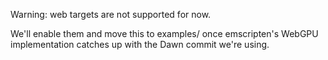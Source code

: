 Warning: web targets are not supported for now.

We'll enable them and move this to examples/ once emscripten's WebGPU implementation catches up with the Dawn commit we're using.
